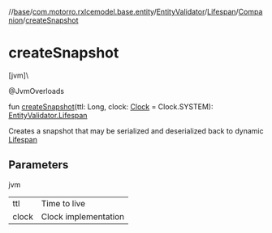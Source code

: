 //[base](../../../../../index.md)/[com.motorro.rxlcemodel.base.entity](../../../index.md)/[EntityValidator](../../index.md)/[Lifespan](../index.md)/[Companion](index.md)/[createSnapshot](create-snapshot.md)

# createSnapshot

[jvm]\

@JvmOverloads

fun [createSnapshot](create-snapshot.md)(ttl: Long, clock: [Clock](../../../-clock/index.md) = Clock.SYSTEM): [EntityValidator.Lifespan](../index.md)

Creates a snapshot that may be serialized and deserialized back to dynamic [Lifespan](../index.md)

## Parameters

jvm

| | |
|---|---|
| ttl | Time to live |
| clock | Clock implementation |
